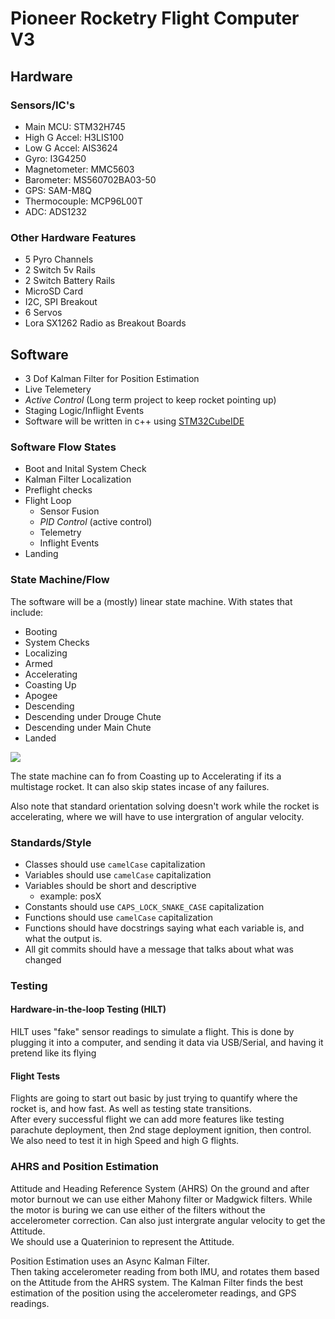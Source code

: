 # Pioneer Rocketry Flight Computer V3

## Hardware

### Sensors/IC's
- Main MCU: STM32H745
- High G Accel: H3LIS100
- Low G Accel: AIS3624
- Gyro: I3G4250
- Magnetometer: MMC5603
- Barometer: MS560702BA03-50
- GPS: SAM-M8Q
- Thermocouple: MCP96L00T
- ADC: ADS1232

### Other Hardware Features
- 5 Pyro Channels
- 2 Switch 5v Rails
- 2 Switch Battery Rails
- MicroSD Card
- I2C, SPI Breakout
- 6 Servos
- Lora SX1262 Radio as Breakout Boards

## Software
- 3 Dof Kalman Filter for Position Estimation
- Live Telemetery
- *Active Control* (Long term project to keep rocket pointing up)
- Staging Logic/Inflight Events
- Software will be written in c++ using [STM32CubeIDE](https://www.st.com/en/development-tools/stm32cubeide.html)

### Software Flow States
- Boot and Inital System Check
- Kalman Filter Localization
- Preflight checks
- Flight Loop
    - Sensor Fusion
    - *PID Control* (active control)
    - Telemetry
    - Inflight Events
- Landing

### State Machine/Flow
The software will be a (mostly) linear state machine.
With states that include:
- Booting
- System Checks
- Localizing
- Armed
- Accelerating
- Coasting Up
- Apogee
- Descending
- Descending under Drouge Chute
- Descending under Main Chute
- Landed

![](https://www.plantuml.com/plantuml/png/TP9FRzGm4CNlyodU6QcY9muve9O_vK0hLVmv8GvJUvf4wxLNpWIqe7vt73knN0ANjUVDUp-l9xwQbAFEHqUJOITuTNc9dwFLWRwz-8wBYzUuZtBBipS3KVAge0huJS1cUnE24lBIuVDvKZdc0bzFjEhPztOGSvW8wwPwSsacgXqaysqmxCPVe-y9JT7X8xiZUzoCJYLk7TOnU7hcp4TUnwDOGbdhWUDK1B2tYCBs30ruT6VQh4ZP6pVsWwB3jJ7Y9EOpyFw7UAKdggFey2cOW-X2xKLrERfbRhDRSUtWAhZSiYqxV1a4iPAvwRrCr2NnLwJCEF1KS7NRuIveY1XumiCSlLY4MVFT4rX67IHYKkuNHlAPDGSDu5FeHHhOxdyZuMUdumAGTHIq2soOiaaZrKshOZQ-ayc8j_a2jTXFuv6TMzWFR0xG0E6e0psB55mC_Inx_Ov7lrS_n31xIrXZtRhYdYEROLP9WPCBPx5KJHNNA9L4oAqk__uBK_fDuedACsaVrVQropCgnloCRjbRiUriyZTsMKweOlrV_qgydO_k3m00)

[comment]: <> (Drawing made in PlantULM https://plantuml.com)

<div hidden>
@startuml
scale 600 width
[*] --> PreLaunch

state PreLaunch {
  [*] --> Boot
  Boot: System Boot Up

  Boot --> Checks
  Checks: System Checkcs

  Checks -> Localizing
  Localizing: Kalman Filter Localization

  Localizing --> Armed
  Armed: System is Armed and ready to fly

  Armed -> Flight : Acceleration Event
}
PreLaunch: Rocket is getting ready to fly

state Flight {
  [*] --> Accelerating
  Accelerating: The rocket is accelerating/flying

  Accelerating --> Coasting
  Coasting: Motor has burned out and is either staging or coasting to apogee
  Coasting --> Accelerating : Multistage Rocket

  Coasting --> Apogee
  Apogee: At Apogee

  Apogee --> Descending
  Descending: The rocket is falling back to earth

  Descending --> Drogue
  Descending --> Main
  Descending --> Ground
  Drogue: Drogue Parachute Deployed

  Drogue --> Main
  Drogue -> Ground

  Main: Main Parachute Deployed
  Main -> Ground
}
Flight: Rocket is flying

state Ground {
  Landed: The rocket has landed
}
Ground: The rocket has landed

@enduml
</div>

The state machine can fo from Coasting up to Accelerating if its a multistage rocket. It can also skip states incase of any failures.

Also note that standard orientation solving doesn't work while the rocket is accelerating, where we will have to use intergration of angular velocity.


### Standards/Style
- Classes should use `camelCase` capitalization
- Variables should use `camelCase` capitalization
- Variables should be short and descriptive
    - example: posX
- Constants should use `CAPS_LOCK_SNAKE_CASE` capitalization
- Functions should use `camelCase` capitalization
- Functions should have docstrings saying what each variable is, and what the output is.
- All git commits should have a message that talks about what was changed

### Testing

#### Hardware-in-the-loop Testing (HILT)
HILT uses "fake" sensor readings to simulate a flight.
This is done by plugging it into a computer, and sending it data via USB/Serial, and having it pretend like its flying

#### Flight Tests
Flights are going to start out basic by just trying to quantify where the rocket is, and how fast. As well as testing state transitions. \
After every successful flight we can add more features like testing parachute deployment, then 2nd stage deployment ignition, then control. \
We also need to test it in high Speed and high G flights.


### AHRS and Position Estimation
Attitude and Heading Reference System (AHRS) On the ground and after motor burnout we can use either Mahony filter or Madgwick filters. While the motor is buring we can use either of the filters without the accelerometer correction. Can also just intergrate angular velocity to get the Attitude.\
We should use a Quaterinion to represent the Attitude.

Position Estimation uses an Async Kalman Filter. \
Then taking accelerometer reading from both IMU, and rotates them based on the Attitude from the AHRS system.
The Kalman Filter finds the best estimation of the position using the accelerometer readings, and GPS readings.